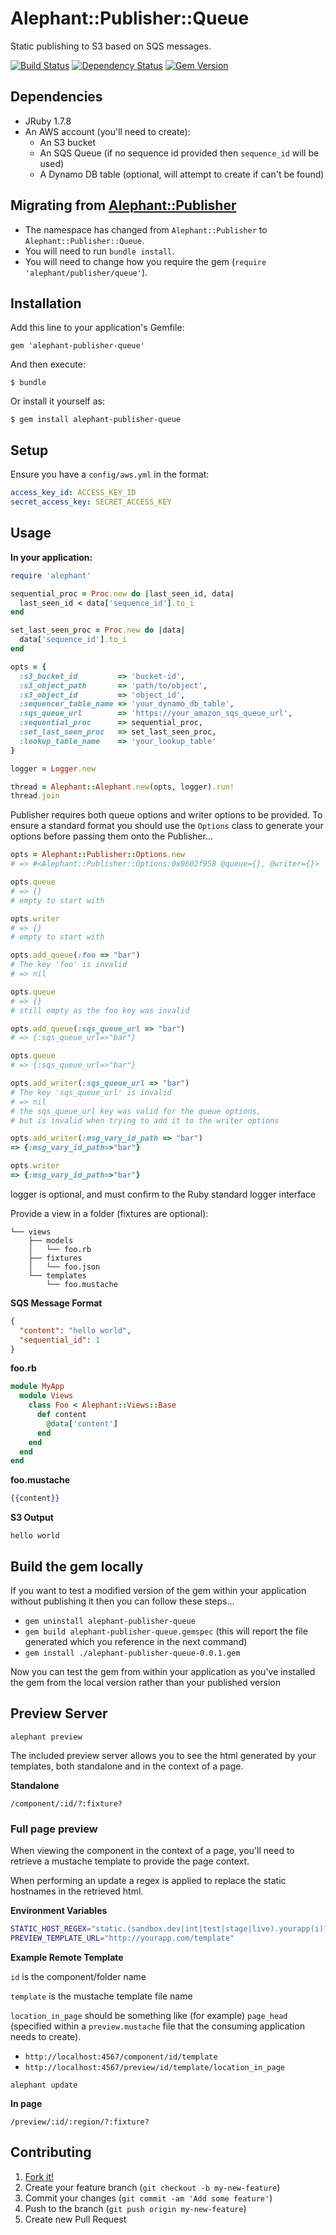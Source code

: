 # Alephant::Publisher::Queue

Static publishing to S3 based on SQS messages.

[![Build Status](https://travis-ci.org/BBC-News/alephant-publisher-queue.png?branch=master)](https://travis-ci.org/BBC-News/alephant-publisher-queue) [![Dependency Status](https://gemnasium.com/BBC-News/alephant-publisher-queue.png)](https://gemnasium.com/BBC-News/alephant-publisher-queue) [![Gem Version](https://badge.fury.io/rb/alephant-publisher-queue.png)](http://badge.fury.io/rb/alephant-publisher-queue)

## Dependencies

- JRuby 1.7.8
- An AWS account (you'll need to create):
  - An S3 bucket
  - An SQS Queue (if no sequence id provided then `sequence_id` will be used)
  - A Dynamo DB table (optional, will attempt to create if can't be found)

## Migrating from [Alephant::Publisher](https://github.com/BBC-News/alephant-publisher)

* The namespace has changed from `Alephant::Publisher` to `Alephant::Publisher::Queue`.
* You will need to run `bundle install`.
* You will need to change how you require the gem (`require 'alephant/publisher/queue'`).

## Installation

Add this line to your application's Gemfile:

    gem 'alephant-publisher-queue'

And then execute:

    $ bundle

Or install it yourself as:

    $ gem install alephant-publisher-queue

## Setup

Ensure you have a `config/aws.yml` in the format:

```yaml
access_key_id: ACCESS_KEY_ID
secret_access_key: SECRET_ACCESS_KEY
```

## Usage

**In your application:**

```rb
require 'alephant'

sequential_proc = Proc.new do |last_seen_id, data|
  last_seen_id < data['sequence_id'].to_i
end

set_last_seen_proc = Proc.new do |data|
  data['sequence_id'].to_i
end

opts = {
  :s3_bucket_id         => 'bucket-id',
  :s3_object_path       => 'path/to/object',
  :s3_object_id         => 'object_id',
  :sequencer_table_name => 'your_dynamo_db_table',
  :sqs_queue_url        => 'https://your_amazon_sqs_queue_url',
  :sequential_proc      => sequential_proc,
  :set_last_seen_proc   => set_last_seen_proc,
  :lookup_table_name    => 'your_lookup_table'
}

logger = Logger.new

thread = Alephant::Alephant.new(opts, logger).run!
thread.join
```

Publisher requires both queue options and writer options to be provided. To ensure a standard format you should use the `Options` class to generate your options before passing them onto the Publisher...

```ruby
opts = Alephant::Publisher::Options.new
# => #<Alephant::Publisher::Options:0x0602f958 @queue={}, @writer={}>

opts.queue
# => {}
# empty to start with

opts.writer
# => {}
# empty to start with

opts.add_queue(:foo => "bar")
# The key 'foo' is invalid
# => nil

opts.queue
# => {}
# still empty as the foo key was invalid

opts.add_queue(:sqs_queue_url => "bar")
# => {:sqs_queue_url=>"bar"}

opts.queue
# => {:sqs_queue_url=>"bar"}

opts.add_writer(:sqs_queue_url => "bar")
# The key 'sqs_queue_url' is invalid
# => nil
# the sqs_queue_url key was valid for the queue options,
# but is invalid when trying to add it to the writer options

opts.add_writer(:msg_vary_id_path => "bar")
=> {:msg_vary_id_path=>"bar"}

opts.writer
=> {:msg_vary_id_path=>"bar"}
```

logger is optional, and must confirm to the Ruby standard logger interface

Provide a view in a folder (fixtures are optional):

```
└── views
    ├── models
    │   └── foo.rb
    ├── fixtures
    │   └── foo.json
    └── templates
        └── foo.mustache
```

**SQS Message Format**

```json
{
  "content": "hello world",
  "sequential_id": 1
}
```

**foo.rb**

```rb
module MyApp
  module Views
    class Foo < Alephant::Views::Base
      def content
        @data['content']
      end
    end
  end
end
```

**foo.mustache**

```mustache
{{content}}
```

**S3 Output**

```
hello world
```

## Build the gem locally

If you want to test a modified version of the gem within your application without publishing it then you can follow these steps...

- `gem uninstall alephant-publisher-queue`
- `gem build alephant-publisher-queue.gemspec` (this will report the file generated which you reference in the next command)
- `gem install ./alephant-publisher-queue-0.0.1.gem`

Now you can test the gem from within your application as you've installed the gem from the local version rather than your published version

## Preview Server

`alephant preview`

The included preview server allows you to see the html generated by your
templates, both standalone and in the context of a page.

**Standalone**

`/component/:id/?:fixture?`

### Full page preview

When viewing the component in the context of a page, you'll need to retrieve a
mustache template to provide the page context.

When performing an update a regex is applied to replace the static hostnames in
the retrieved html.

**Environment Variables**

```sh
STATIC_HOST_REGEX="static.(sandbox.dev|int|test|stage|live).yourapp(i)?.com\/"
PREVIEW_TEMPLATE_URL="http://yourapp.com/template"
```

**Example Remote Template**

`id` is the component/folder name  

`template` is the mustache template file name  

`location_in_page` should be something like (for example) `page_head` (specified within a `preview.mustache` file that the consuming application needs to create).

- `http://localhost:4567/component/id/template`
- `http://localhost:4567/preview/id/template/location_in_page`

`alephant update`

**In page**

`/preview/:id/:region/?:fixture?`

## Contributing

1. [Fork it!](http://github.com/BBC-News/alephant-publisher-queue/fork)
2. Create your feature branch (`git checkout -b my-new-feature`)
3. Commit your changes (`git commit -am 'Add some feature'`)
4. Push to the branch (`git push origin my-new-feature`)
5. Create new Pull Request
